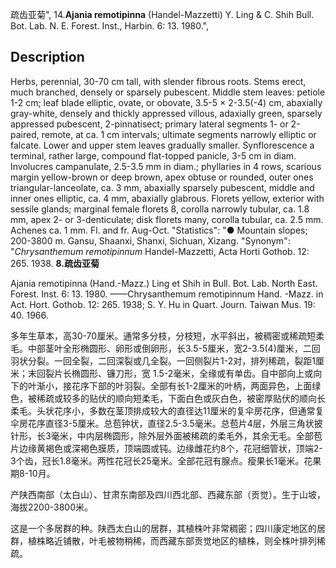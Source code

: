 疏齿亚菊",
14.**Ajania remotipinna** (Handel-Mazzetti) Y. Ling & C. Shih Bull. Bot. Lab. N. E. Forest. Inst., Harbin. 6: 13. 1980.",

## Description
Herbs, perennial, 30-70 cm tall, with slender fibrous roots. Stems erect, much branched, densely or sparsely pubescent. Middle stem leaves: petiole 1-2 cm; leaf blade elliptic, ovate, or obovate, 3.5-5 × 2-3.5(-4) cm, abaxially gray-white, densely and thickly appressed villous, adaxially green, sparsely appressed pubescent, 2-pinnatisect; primary lateral segments 1- or 2-paired, remote, at ca. 1 cm intervals; ultimate segments narrowly elliptic or falcate. Lower and upper stem leaves gradually smaller. Synflorescence a terminal, rather large, compound flat-topped panicle, 3-5 cm in diam. Involucres campanulate, 2.5-3.5 mm in diam.; phyllaries in 4 rows, scarious margin yellow-brown or deep brown, apex obtuse or rounded, outer ones triangular-lanceolate, ca. 3 mm, abaxially sparsely pubescent, middle and inner ones elliptic, ca. 4 mm, abaxially glabrous. Florets yellow, exterior with sessile glands; marginal female florets 8, corolla narrowly tubular, ca. 1.8 mm, apex 2- or 3-denticulate; disk florets many, corolla tubular, ca. 2.5 mm. Achenes ca. 1 mm. Fl. and fr. Aug-Oct.
  "Statistics": "● Mountain slopes; 200-3800 m. Gansu, Shaanxi, Shanxi, Sichuan, Xizang.
  "Synonym": "*Chrysanthemum remotipinnum* Handel-Mazzetti, Acta Horti Gothob. 12: 265. 1938.
**8.疏齿亚菊**

Ajania remotipinna (Hand.-Mazz.) Ling et Shih in Bull. Bot. Lab. North East. Forest. Inst. 6: 13. 1980. ——Chrysanthemum remotipinnum Hand. -Mazz. in Act. Hort. Gothob. 12: 265. 1938; S. Y. Hu in Quart. Journ. Taiwan Mus. 19: 40. 1966.

多年生草本，高30-70厘米。通常多分枝，分枝短，水平斜出，被稠密或稀疏短柔毛。中部茎叶全形椭圆形、卵形或倒卵形，长3.5-5厘米，宽2-3.5(4)厘米，二回羽状分裂。一回全裂，二回深裂或几全裂。一回侧裂片1-2对，排列稀疏，裂距1厘米；末回裂片长椭圆形、镰刀形，宽 1.5-2毫米，全缘或有单齿。自中部向上或向下的叶渐小，接花序下部的叶羽裂。全部有长1-2厘米的叶柄，两面异色，上面绿色，被稀疏或较多的贴伏的顺向短柔毛，下面白色或灰白色，被密厚贴伏的顺向长柔毛。头状花序小，多数在茎顶排成较大的直径达11厘米的复伞房花序，但通常复伞房花序直径3-5厘米。总苞钟状，直径2.5-3.5毫米。总苞片4层，外层三角状披针形，长3毫米，中内层椭圆形，除外层外面被稀疏的柔毛外，其余无毛。全部苞片边缘黄褐色或深褐色膜质，顶端圆或钝。边缘雌花约8个，花冠细管状，顶端2-3个齿，冠长1.8毫米。两性花冠长25毫米。全部花冠有腺点。瘦果长1毫米。花果期8-10月。

产陕西南部（太白山）、甘肃东南部及四川西北部、西藏东部（贡觉）。生于山坡，海拔2200-3800米。

这是一个多居群的种。陕西太白山的居群，其植株叶非常稠密；四川康定地区的居群，植株略近铺散，叶毛被物稍稀，而西藏东部贡觉地区的植株，则全株叶排列稀疏。
